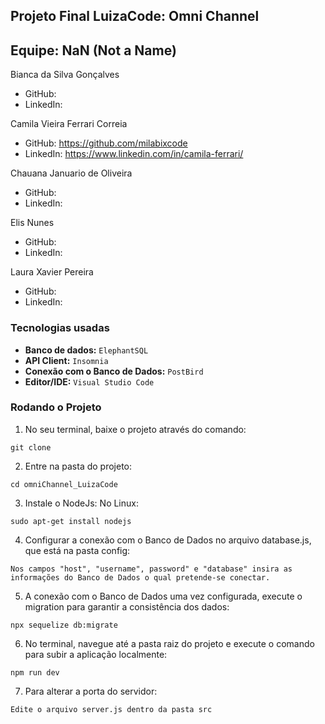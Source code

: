 ## **Projeto Final LuizaCode: Omni Channel**

## Equipe: NaN (Not a Name)

Bianca da Silva Gonçalves
* GitHub:
* LinkedIn: 

Camila Vieira Ferrari Correia
* GitHub: https://github.com/milabixcode
* LinkedIn: https://www.linkedin.com/in/camila-ferrari/

Chauana Januario de Oliveira
* GitHub:
* LinkedIn: 

Elis Nunes
* GitHub:
* LinkedIn: 

Laura Xavier Pereira
* GitHub:
* LinkedIn: 

### Tecnologias usadas

* **Banco de dados:** `ElephantSQL`
* **API Client:** `Insomnia`
* **Conexão com o Banco de Dados:** `PostBird`
* **Editor/IDE:** `Visual Studio Code`

### Rodando o Projeto

1. No seu terminal, baixe o projeto através do comando:
```
git clone
```

2. Entre na pasta do projeto: 
```
cd omniChannel_LuizaCode
```

3. Instale o NodeJs:
No Linux:
```
sudo apt-get install nodejs
```

4. Configurar a conexão com o Banco de Dados
no arquivo database.js, que está na pasta config:
```
Nos campos "host", "username", password" e "database" insira as informações do Banco de Dados o qual pretende-se conectar.
```

5. A conexão com o Banco de Dados uma vez configurada, execute o migration para garantir a consistência dos dados:
```
npx sequelize db:migrate 
```
6. No terminal, navegue até a pasta raiz do projeto e execute o comando para subir a aplicação localmente:
```
npm run dev
```

7. Para alterar a porta do servidor:
```
Edite o arquivo server.js dentro da pasta src
```

